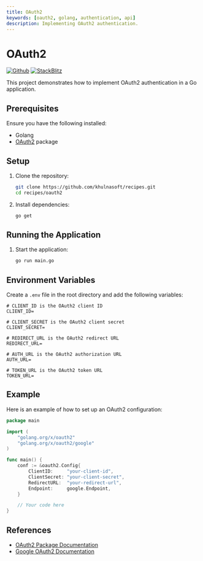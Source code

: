 ```yaml
---
title: OAuth2
keywords: [oauth2, golang, authentication, api]
description: Implementing OAuth2 authentication.
---
```


# OAuth2

[![Github](https://img.shields.io/static/v1?label=&message=Github&color=2ea44f&style=for-the-badge&logo=github)](https://github.com/khulnasoft/recipes/tree/master/oauth2) [![StackBlitz](https://img.shields.io/static/v1?label=&message=StackBlitz&color=2ea44f&style=for-the-badge&logo=StackBlitz)](https://stackblitz.com/github/khulnasoft/recipes/tree/master/oauth2)

This project demonstrates how to implement OAuth2 authentication in a Go application.

## Prerequisites

Ensure you have the following installed:

- Golang
- [OAuth2](https://github.com/golang/oauth2) package

## Setup

1. Clone the repository:
    ```sh
    git clone https://github.com/khulnasoft/recipes.git
    cd recipes/oauth2
    ```

2. Install dependencies:
    ```sh
    go get
    ```

## Running the Application

1. Start the application:
    ```sh
    go run main.go
    ```

## Environment Variables

Create a `.env` file in the root directory and add the following variables:

```shell
# CLIENT_ID is the OAuth2 client ID
CLIENT_ID=

# CLIENT_SECRET is the OAuth2 client secret
CLIENT_SECRET=

# REDIRECT_URL is the OAuth2 redirect URL
REDIRECT_URL=

# AUTH_URL is the OAuth2 authorization URL
AUTH_URL=

# TOKEN_URL is the OAuth2 token URL
TOKEN_URL=
```

## Example

Here is an example of how to set up an OAuth2 configuration:

```go
package main

import (
    "golang.org/x/oauth2"
    "golang.org/x/oauth2/google"
)

func main() {
    conf := &oauth2.Config{
        ClientID:     "your-client-id",
        ClientSecret: "your-client-secret",
        RedirectURL:  "your-redirect-url",
        Endpoint:     google.Endpoint,
    }

    // Your code here
}
```

## References

- [OAuth2 Package Documentation](https://pkg.go.dev/golang.org/x/oauth2)
- [Google OAuth2 Documentation](https://developers.google.com/identity/protocols/oauth2)

